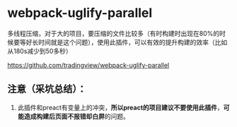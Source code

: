  # webpack-uglify-parallel
多线程压缩，对于大的项目，要压缩的文件比较多（有时构建时出现在80%的时候要等好长时间就是这个问题），使用此插件，可以有效的提升构建的效率（比如从180s减少到50多秒）

https://github.com/tradingview/webpack-uglify-parallel

## 注意（采坑总结）：
1. 此插件和preact有变量上的冲突，**所以preact的项目建议不要使用此插件**，**可能造成构建后页面不报错却白屏**的问题。
 
 